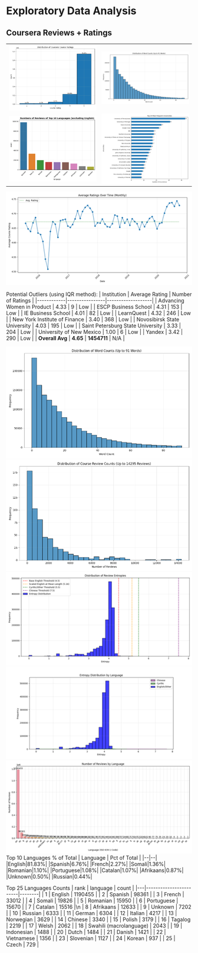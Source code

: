 # Exploratory Data Analysis
## Coursera Reviews + Ratings

<table>
  <tr>
    <td><img src="../images/rating_hist.png" alt="course ratings" width="500"></td>
    <td><img src="../images/word_count_hist.png" alt="Image 2" width="500"></td>
  </tr>
  <tr>
    <td><img src="../images/review_lang_dist.png" alt="Image 3" width="500"></td>
    <td><img src="../images/top_universities.png" alt="Image 4" width="500"></td>
  </tr>
</table>

![fig2](../images/rating_over_time.png)

Potential Outliers (using IQR method):
| Institution | Average Rating | Number of Ratings |
|------------|----------------|-------------------|
| Advancing Women in Product | 4.33 | 9 | Low |
| ESCP Business School | 4.31 | 153 | Low |
| IE Business School | 4.01 | 82 | Low |
| LearnQuest | 4.32 | 246 | Low |
| New York Institute of Finance | 3.40 | 368 | Low |
| Novosibirsk State University  | 4.03 | 195 | Low |
| Saint Petersburg State University | 3.33 | 204 | Low |
| University of New Mexico | 1.00 | 6 | Low |
| Yandex | 3.42 | 290 | Low |
| **Overall Avg** | **4.65** | **1454711** | N/A |

![fig5](../images/word_count_hist.png)
![fig6](../images/review_count_hist.png)
![fig7](../images/review_entropy_dist.png)
![fig8](../images/review_entropy_lang.png)
![fig9](../images/num_reviews_language.png)
Top 10 Languages % of Total
| Language | Pct of Total |
|--|--|
|English|81.83%|
|Spanish|6.76%|
|French|2.27%|
|Somali|1.36%|
|Romanian|1.10%|
|Portuguese|1.08%|
|Catalan|1.07%|
|Afrikaans|0.87%|
|Unknown|0.50%|
|Russian|0.44%|

Top 25 Languages Counts
| rank | language |   count |
|---|------------------------|--------|
|  1 | English                 | 1190455 |
|  2 | Spanish                 |   98361 |
|  3 | French                  |   33012 |
|  4 | Somali                  |   19826 |
|  5 | Romanian                |   15950 |
|  6 | Portuguese              |   15670 |
|  7 | Catalan                 |   15516 |\n
|  8 | Afrikaans               |   12633 |
|  9 | Unknown                 |    7202 |
|  10 | Russian                 |    6333 |
| 11 | German                  |    6304 |
| 12 | Italian                 |    4217 |
| 13 | Norwegian               |    3629 |
| 14 | Chinese                 |    3340 |
| 15 | Polish                  |    3179 |
| 16 | Tagalog                 |    2219 |
| 17 | Welsh                   |    2062 |
| 18 | Swahili (macrolanguage) |    2043 |
| 19 | Indonesian              |    1488 |
| 20 | Dutch                   |    1484 |
| 21 | Danish                  |    1421 |
| 22 | Vietnamese              |    1356 |
| 23 | Slovenian               |    1127 |
| 24 | Korean                  |     937 |
| 25 | Czech                   |     729 |